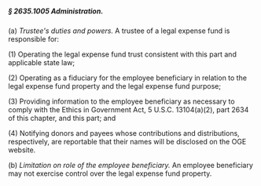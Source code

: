 ##### § 2635.1005 Administration. #####

(a) *Trustee's duties and powers.* A trustee of a legal expense fund is responsible for:

(1) Operating the legal expense fund trust consistent with this part and applicable state law;

(2) Operating as a fiduciary for the employee beneficiary in relation to the legal expense fund property and the legal expense fund purpose;

(3) Providing information to the employee beneficiary as necessary to comply with the Ethics in Government Act, 5 U.S.C. 13104(a)(2), part 2634 of this chapter, and this part; and

(4) Notifying donors and payees whose contributions and distributions, respectively, are reportable that their names will be disclosed on the OGE website.

(b) *Limitation on role of the employee beneficiary.* An employee beneficiary may not exercise control over the legal expense fund property.